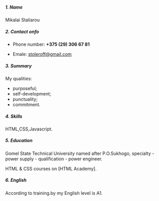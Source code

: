 ##### 1.  Name

Mikalai Staliarou


##### 2. Contact onfo

- Phone number:  **+375 (29) 306 67 81**

- Emale: stoleroff@gmail.com


##### 3.  Summary

My qualities:
- purposeful;
- self-development;
- punctuality;
- commitment.


##### 4.  Skills
 
HTML,CSS,Javascript.


##### 5.  Education

Gomel State Technical University named after P.O.Sukhogo, specialty - power supply - qualification - power engineer.
 

HTML & CSS courses on [HTML Academy].


##### 6.  English

According to training.by my English level is A1.
